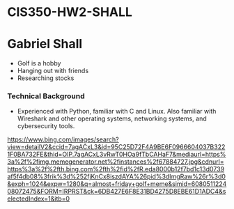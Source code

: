 # CIS350-HW2-SHALL
# Gabriel Shall
- Golf is a hobby
- Hanging out with friends
- Researching stocks

### Technical Background
- Experienced with Python, familiar with C and Linux. Also familiar with Wireshark and other operating systems, networking systems, and cybersecurity tools.

https://www.bing.com/images/search?view=detailV2&ccid=7agACxL3&id=95C25D72F4A9BE6F0966604037B3221F0BA732FE&thid=OIP.7agACxL3vRwT0HOa9fTbCAHaF7&mediaurl=https%3a%2f%2fimg.memegenerator.net%2finstances%2f67884727.jpg&cdnurl=https%3a%2f%2fth.bing.com%2fth%2fid%2fR.eda8000b12f7bd1c13d0739af5f4db08%3frik%3d%252fjKnCx8iszdAYA%26pid%3dImgRaw%26r%3d0&exph=1024&expw=1280&q=almost+friday+golf+meme&simid=608051122408072475&FORM=IRPRST&ck=6DB427E6F8E31BD4275D8EBE61D1ADC4&selectedIndex=1&itb=0
  
